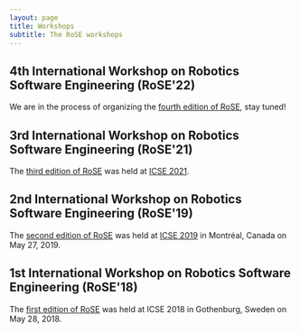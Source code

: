 ```yaml
---
layout: page
title: Workshops
subtitle: The RoSE workshops
---
```


## 4th International Workshop on Robotics Software Engineering (RoSE'22) 

We are in the process of organizing the [fourth edition of RoSE](/rose2022/), stay tuned!

## 3rd International Workshop on Robotics Software Engineering (RoSE'21) 

The [third edition of RoSE](/rose2021/) was held at [ICSE 2021](https://2021.icse-conferences.org).

## 2nd International Workshop on Robotics Software Engineering (RoSE'19) 

The [second edition of RoSE](/rose2019/) was held at [ICSE 2019](https://2019.icse-conferences.org) in Montréal, Canada on May 27, 2019.

## 1st International Workshop on Robotics Software Engineering (RoSE'18) 

The [first edition of RoSE](/rose2018/) was held at ICSE 2018 in Gothenburg, Sweden on May 28, 2018.
